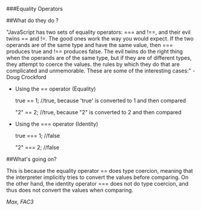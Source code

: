 ###Equality Operators

##What do they do ?

"JavaScript has two sets of equality operators: === and !==, and their evil twins == and !=. The good ones work the way you would expect. If the two operands are of the same type and have the same value, then === produces true and !== produces false. The evil twins do the right thing when the operands are of the same type, but if they are of different types, they attempt to coerce the values. the rules by which they do that are complicated and unmemorable. These are some of the interesting cases:" - Doug Crockford

* Using the == operator (Equality)

    true == 1; //true, because 'true' is converted to 1 and then compared 

    "2" == 2;  //true, because "2" is converted to 2 and then compared


* Using the === operator (Identity)
  
    true === 1; //false 

    "2" === 2;  //false

##What's going on?

This is because the equality operator == does type coercion, meaning that the interpreter implicitly tries to convert the values before comparing.
On the other hand, the identity operator === does not do type coercion, and thus does not convert the values when comparing.

*Max, FAC3*